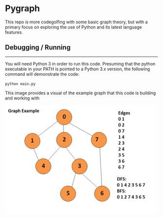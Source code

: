 # Pygraph

This repo is more codegolfing with some basic graph theory, but with a primary focus on exploring the use of Python and its latest language features.

## Debugging / Running
---
You will need Python 3 in order to run this code. Presuming that the python executable in your PATH is pointed to a Python 3.x version, the following command will demonstrate the code:

`python main.py`

This image provides a visual of the example graph that this code is building and working with 

![GraphExample.webp](GraphExample.webp)